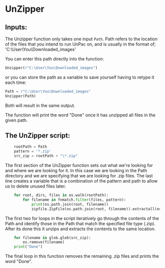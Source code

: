 # UnZipper

## Inputs:
The Unzipper function only takes one input `Path`. Path refers to the location of the files that you intend to run UnPac on, and is usually in the format of;
'C:\User\You\Downloaded_images'

You can enter this path directly into the function: 
```python
Unzipper(r"C:\User\You\Downloaded_images")
``` 
or you can store the path as a variable to save yourself having to retype it each time:
```python
Path = r"C:\User\You\Downloaded_images"
Unzipper(Path)
```
Both will result in the same output. 

The function will print the word "Done" once it has unzipped all files in the given path.

## The UnZipper script:
```python
    rootPath = Path
    pattern = '*.zip'
    src_zip = rootPath + "\*.zip"
```
The first section of the UnZipper function sets out what we're looking for and where we are looking for it. In this case we are looking in the Path directory and we are specifying that we are looking for .zip files.
The last line creates a variable that is a combination of the pattern and path to allow us to delete unused files later.

```python
    for root, dirs, files in os.walk(rootPath):
        for filename in fnmatch.filter(files, pattern):
            print(os.path.join(root, filename))
            zipfile.ZipFile(os.path.join(root, filename)).extractall(os.path.join(root, os.path.splitext(filename)[0]))
```
The first two for loops in the script iteratively go through the contents of the Path and identify those in the Path that match the specified file type (.zip). After its done this it unzips and extracts the contents to the same location.

```python
    for filename in glob.glob(src_zip):
        os.remove(filename) 
    print("Done")
```
The final loop in this function removes the remaining .zip files and prints the word "Done".
